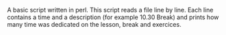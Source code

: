 A basic script written in perl. This script reads a file line by line. Each line contains a time and a
description (for example 10.30 Break) and prints how many time was dedicated on the lesson, break and exercices.

